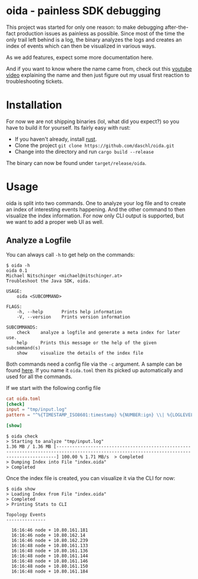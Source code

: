 # oida - painless SDK debugging
This project was started for only one reason: to make debugging after-the-fact production issues as painless as possible. Since most of the time the only trail left behind is a log, the binary analyzes the logs and creates an index of events which can then be visualized in various ways.

As we add features, expect some more documentation here.

And if you want to know where the name came from, check out this [youtube video](https://www.youtube.com/watch?v=iuXR53ex4iI) explaining the name and then just figure out my usual first reaction to troubleshooting tickets.

# Installation
For now we are not shipping binaries (lol, what did you expect?) so you have to build it for yourself. Its fairly easy with rust:

 - If you haven't already, install [rust](https://rustup.rs/).
 - Clone the project `git clone https://github.com/daschl/oida.git`
 - Change into the directory and run `cargo build --release`

The binary can now be found under `target/release/oida`.

# Usage
oida is split into two commands. One to analyze your log file and to create an index of interesting events happening. And the other command to then visualize the index information. For now only CLI output is supported, but we want to add a proper web UI as well.

## Analyze a Logfile
You can always call `-h` to get help on the commands:

```
$ oida -h
oida 0.1
Michael Nitschinger <michael@nitschinger.at>
Troubleshoot the Java SDK, oida.

USAGE:
    oida <SUBCOMMAND>

FLAGS:
    -h, --help       Prints help information
    -V, --version    Prints version information

SUBCOMMANDS:
    check    analyze a logfile and generate a meta index for later use.
    help     Prints this message or the help of the given subcommand(s)
    show     visualize the details of the index file
```

Both commands need a config file via the `-c` argument. A sample can be found [here](https://github.com/daschl/oida/blob/master/example_config.toml). If you name it `oida.toml` then its picked up automatically and used for all the commands.

If we start with the following config file

```toml
cat oida.toml 
[check]
input = "tmp/input.log"
pattern = "^%{TIMESTAMP_ISO8601:timestamp} %{NUMBER:ign} \\| %{LOGLEVEL:level}%{SPACE} \\| %{GREEDYDATA:message}$"

[show]
```

```
$ oida check
> Starting to analyze "tmp/input.log"
1.36 MB / 1.36 MB [--------------------------------------------------------------------------------------------------------------------------------------------] 100.00 % 1.71 MB/s  > Completed
> Dumping Index into File "index.oida"
> Completed
```

Once the index file is created, you can visualize it via the CLI for now:

```
$ oida show
> Loading Index from File "index.oida"
> Completed
> Printing Stats to CLI

Topology Events
---------------

  16:16:46 node + 10.80.161.181
  16:16:46 node + 10.80.162.14
  16:16:46 node + 10.80.162.239
  16:16:48 node + 10.80.161.133
  16:16:48 node + 10.80.161.136
  16:16:48 node + 10.80.161.144
  16:16:48 node + 10.80.161.146
  16:16:48 node + 10.80.161.150
  16:16:48 node + 10.80.161.184
```
